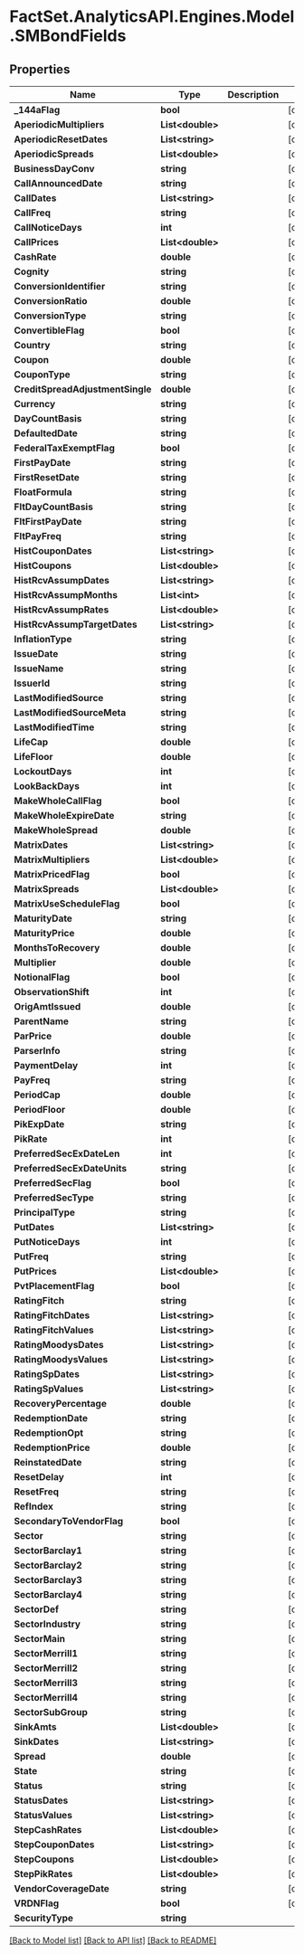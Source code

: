 # FactSet.AnalyticsAPI.Engines.Model.SMBondFields

## Properties

Name | Type | Description | Notes
------------ | ------------- | ------------- | -------------
**_144aFlag** | **bool** |  | [optional] 
**AperiodicMultipliers** | **List&lt;double&gt;** |  | [optional] 
**AperiodicResetDates** | **List&lt;string&gt;** |  | [optional] 
**AperiodicSpreads** | **List&lt;double&gt;** |  | [optional] 
**BusinessDayConv** | **string** |  | [optional] 
**CallAnnouncedDate** | **string** |  | [optional] 
**CallDates** | **List&lt;string&gt;** |  | [optional] 
**CallFreq** | **string** |  | [optional] 
**CallNoticeDays** | **int** |  | [optional] 
**CallPrices** | **List&lt;double&gt;** |  | [optional] 
**CashRate** | **double** |  | [optional] 
**Cognity** | **string** |  | [optional] 
**ConversionIdentifier** | **string** |  | [optional] 
**ConversionRatio** | **double** |  | [optional] 
**ConversionType** | **string** |  | [optional] 
**ConvertibleFlag** | **bool** |  | [optional] 
**Country** | **string** |  | [optional] 
**Coupon** | **double** |  | [optional] 
**CouponType** | **string** |  | [optional] 
**CreditSpreadAdjustmentSingle** | **double** |  | [optional] 
**Currency** | **string** |  | [optional] 
**DayCountBasis** | **string** |  | [optional] 
**DefaultedDate** | **string** |  | [optional] 
**FederalTaxExemptFlag** | **bool** |  | [optional] 
**FirstPayDate** | **string** |  | [optional] 
**FirstResetDate** | **string** |  | [optional] 
**FloatFormula** | **string** |  | [optional] 
**FltDayCountBasis** | **string** |  | [optional] 
**FltFirstPayDate** | **string** |  | [optional] 
**FltPayFreq** | **string** |  | [optional] 
**HistCouponDates** | **List&lt;string&gt;** |  | [optional] 
**HistCoupons** | **List&lt;double&gt;** |  | [optional] 
**HistRcvAssumpDates** | **List&lt;string&gt;** |  | [optional] 
**HistRcvAssumpMonths** | **List&lt;int&gt;** |  | [optional] 
**HistRcvAssumpRates** | **List&lt;double&gt;** |  | [optional] 
**HistRcvAssumpTargetDates** | **List&lt;string&gt;** |  | [optional] 
**InflationType** | **string** |  | [optional] 
**IssueDate** | **string** |  | [optional] 
**IssueName** | **string** |  | [optional] 
**IssuerId** | **string** |  | [optional] 
**LastModifiedSource** | **string** |  | [optional] 
**LastModifiedSourceMeta** | **string** |  | [optional] 
**LastModifiedTime** | **string** |  | [optional] 
**LifeCap** | **double** |  | [optional] 
**LifeFloor** | **double** |  | [optional] 
**LockoutDays** | **int** |  | [optional] 
**LookBackDays** | **int** |  | [optional] 
**MakeWholeCallFlag** | **bool** |  | [optional] 
**MakeWholeExpireDate** | **string** |  | [optional] 
**MakeWholeSpread** | **double** |  | [optional] 
**MatrixDates** | **List&lt;string&gt;** |  | [optional] 
**MatrixMultipliers** | **List&lt;double&gt;** |  | [optional] 
**MatrixPricedFlag** | **bool** |  | [optional] 
**MatrixSpreads** | **List&lt;double&gt;** |  | [optional] 
**MatrixUseScheduleFlag** | **bool** |  | [optional] 
**MaturityDate** | **string** |  | [optional] 
**MaturityPrice** | **double** |  | [optional] 
**MonthsToRecovery** | **double** |  | [optional] 
**Multiplier** | **double** |  | [optional] 
**NotionalFlag** | **bool** |  | [optional] 
**ObservationShift** | **int** |  | [optional] 
**OrigAmtIssued** | **double** |  | [optional] 
**ParentName** | **string** |  | [optional] 
**ParPrice** | **double** |  | [optional] 
**ParserInfo** | **string** |  | [optional] 
**PaymentDelay** | **int** |  | [optional] 
**PayFreq** | **string** |  | [optional] 
**PeriodCap** | **double** |  | [optional] 
**PeriodFloor** | **double** |  | [optional] 
**PikExpDate** | **string** |  | [optional] 
**PikRate** | **int** |  | [optional] 
**PreferredSecExDateLen** | **int** |  | [optional] 
**PreferredSecExDateUnits** | **string** |  | [optional] 
**PreferredSecFlag** | **bool** |  | [optional] 
**PreferredSecType** | **string** |  | [optional] 
**PrincipalType** | **string** |  | [optional] 
**PutDates** | **List&lt;string&gt;** |  | [optional] 
**PutNoticeDays** | **int** |  | [optional] 
**PutFreq** | **string** |  | [optional] 
**PutPrices** | **List&lt;double&gt;** |  | [optional] 
**PvtPlacementFlag** | **bool** |  | [optional] 
**RatingFitch** | **string** |  | [optional] 
**RatingFitchDates** | **List&lt;string&gt;** |  | [optional] 
**RatingFitchValues** | **List&lt;string&gt;** |  | [optional] 
**RatingMoodysDates** | **List&lt;string&gt;** |  | [optional] 
**RatingMoodysValues** | **List&lt;string&gt;** |  | [optional] 
**RatingSpDates** | **List&lt;string&gt;** |  | [optional] 
**RatingSpValues** | **List&lt;string&gt;** |  | [optional] 
**RecoveryPercentage** | **double** |  | [optional] 
**RedemptionDate** | **string** |  | [optional] 
**RedemptionOpt** | **string** |  | [optional] 
**RedemptionPrice** | **double** |  | [optional] 
**ReinstatedDate** | **string** |  | [optional] 
**ResetDelay** | **int** |  | [optional] 
**ResetFreq** | **string** |  | [optional] 
**RefIndex** | **string** |  | [optional] 
**SecondaryToVendorFlag** | **bool** |  | [optional] 
**Sector** | **string** |  | [optional] 
**SectorBarclay1** | **string** |  | [optional] 
**SectorBarclay2** | **string** |  | [optional] 
**SectorBarclay3** | **string** |  | [optional] 
**SectorBarclay4** | **string** |  | [optional] 
**SectorDef** | **string** |  | [optional] 
**SectorIndustry** | **string** |  | [optional] 
**SectorMain** | **string** |  | [optional] 
**SectorMerrill1** | **string** |  | [optional] 
**SectorMerrill2** | **string** |  | [optional] 
**SectorMerrill3** | **string** |  | [optional] 
**SectorMerrill4** | **string** |  | [optional] 
**SectorSubGroup** | **string** |  | [optional] 
**SinkAmts** | **List&lt;double&gt;** |  | [optional] 
**SinkDates** | **List&lt;string&gt;** |  | [optional] 
**Spread** | **double** |  | [optional] 
**State** | **string** |  | [optional] 
**Status** | **string** |  | [optional] 
**StatusDates** | **List&lt;string&gt;** |  | [optional] 
**StatusValues** | **List&lt;string&gt;** |  | [optional] 
**StepCashRates** | **List&lt;double&gt;** |  | [optional] 
**StepCouponDates** | **List&lt;string&gt;** |  | [optional] 
**StepCoupons** | **List&lt;double&gt;** |  | [optional] 
**StepPikRates** | **List&lt;double&gt;** |  | [optional] 
**VendorCoverageDate** | **string** |  | [optional] 
**VRDNFlag** | **bool** |  | [optional] 
**SecurityType** | **string** |  | 

[[Back to Model list]](../README.md#documentation-for-models) [[Back to API list]](../README.md#documentation-for-api-endpoints) [[Back to README]](../README.md)

